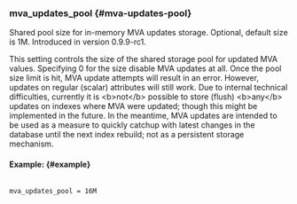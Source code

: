 ### mva_updates_pool {#mva-updates-pool}

Shared pool size for in-memory MVA updates storage. Optional, default size is 1M. Introduced in version 0.9.9-rc1.

This setting controls the size of the shared storage pool for updated MVA values. Specifying 0 for the size disable MVA updates at all. Once the pool size limit is hit, MVA update attempts will result in an error. However, updates on regular (scalar) attributes will still work. Due to internal technical difficulties, currently it is &lt;b&gt;not&lt;/b&gt; possible to store (flush) &lt;b&gt;any&lt;/b&gt; updates on indexes where MVA were updated; though this might be implemented in the future. In the meantime, MVA updates are intended to be used as a measure to quickly catchup with latest changes in the database until the next index rebuild; not as a persistent storage mechanism.

#### Example: {#example}

```

mva_updates_pool = 16M

```